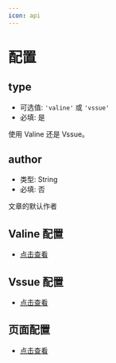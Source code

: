 ```yaml
---
icon: api
---
```


# 配置

## type

- 可选值: `'valine'` 或 `'vssue'`
- 必填: 是

使用 Valine 还是 Vssue。

## author

- 类型: String
- 必填: 否

文章的默认作者

## Valine 配置

- [点击查看](valine.md)

## Vssue 配置

- [点击查看](vssue.md)

## 页面配置

- [点击查看](frontmatter.md)
